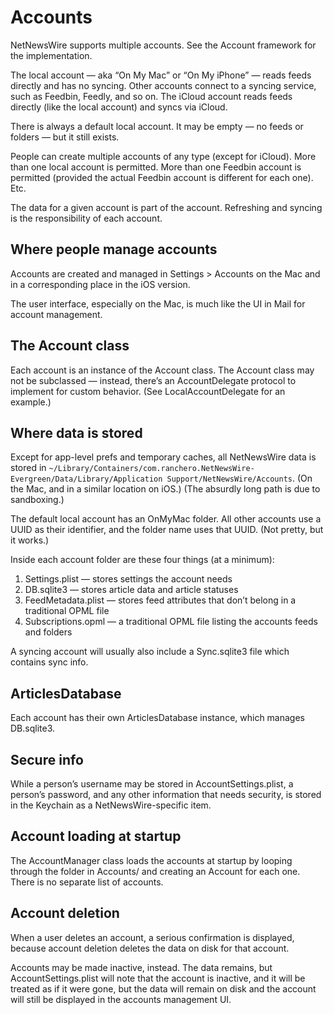 # Accounts

NetNewsWire supports multiple accounts. See the Account framework for the implementation.

The local account — aka “On My Mac” or “On My iPhone” — reads feeds directly and has no syncing. Other accounts connect to a syncing service, such as Feedbin, Feedly, and so on. The iCloud account reads feeds directly (like the local account) and syncs via iCloud.

There is always a default local account. It may be empty — no feeds or folders — but it still exists.

People can create multiple accounts of any type (except for iCloud). More than one local account is permitted. More than one Feedbin account is permitted (provided the actual Feedbin account is different for each one). Etc.

The data for a given account is part of the account. Refreshing and syncing is the responsibility of each account.

## Where people manage accounts

Accounts are created and managed in Settings > Accounts on the Mac and in a corresponding place in the iOS version.

The user interface, especially on the Mac, is much like the UI in Mail for account management.

## The Account class

Each account is an instance of the Account class. The Account class may not be subclassed — instead, there’s an AccountDelegate protocol to implement for custom behavior. (See LocalAccountDelegate for an example.)

## Where data is stored

Except for app-level prefs and temporary caches, all NetNewsWire data is stored in `~/Library/Containers/com.ranchero.NetNewsWire-Evergreen/Data/Library/Application Support/NetNewsWire/Accounts`. (On the Mac, and in a similar location on iOS.) (The absurdly long path is due to sandboxing.)

The default local account has an OnMyMac folder. All other accounts use a UUID as their identifier, and the folder name uses that UUID. (Not pretty, but it works.)

Inside each account folder are these four things (at a minimum):

1. Settings.plist — stores settings the account needs
2. DB.sqlite3 — stores article data and article statuses
3. FeedMetadata.plist — stores feed attributes that don’t belong in a traditional OPML file
4. Subscriptions.opml — a traditional OPML file listing the accounts feeds and folders

A syncing account will usually also include a Sync.sqlite3 file which contains sync info.

## ArticlesDatabase

Each account has their own ArticlesDatabase instance, which manages DB.sqlite3.

## Secure info

While a person’s username may be stored in AccountSettings.plist, a person’s password, and any other information that needs security, is stored in the Keychain as a NetNewsWire-specific item.

## Account loading at startup

The AccountManager class loads the accounts at startup by looping through the folder in Accounts/ and creating an Account for each one. There is no separate list of accounts.

## Account deletion

When a user deletes an account, a serious confirmation is displayed, because account deletion deletes the data on disk for that account.

Accounts may be made inactive, instead. The data remains, but AccountSettings.plist will note that the account is inactive, and it will be treated as if it were gone, but the data will remain on disk and the account will still be displayed in the accounts management UI.

